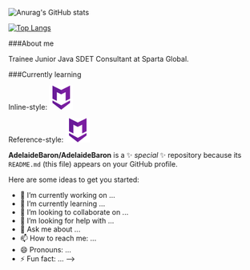 ![Anurag's GitHub stats](https://github-readme-stats.vercel.app/api?username=AdelaideBaron&show_icons=true&theme=cobalt)

[![Top Langs](https://github-readme-stats.vercel.app/api/top-langs/?username=AdelaideBaron&layout=compact)](https://github.com/anuraghazra/github-readme-stats)

###About me 

Trainee Junior Java SDET Consultant at Sparta Global. 


###Currently learning 




Inline-style: 
![alt text](https://github.com/adam-p/markdown-here/raw/master/src/common/images/icon48.png "Logo Title Text 1")

Reference-style: 
![alt text][logo]

[logo]: https://github.com/adam-p/markdown-here/raw/master/src/common/images/icon48.png "Logo Title Text 2"


**AdelaideBaron/AdelaideBaron** is a ✨ _special_ ✨ repository because its `README.md` (this file) appears on your GitHub profile.

Here are some ideas to get you started:

- 🔭 I’m currently working on ...
- 🌱 I’m currently learning ...
- 👯 I’m looking to collaborate on ...
- 🤔 I’m looking for help with ...
- 💬 Ask me about ...
- 📫 How to reach me: ...
- 😄 Pronouns: ...
- ⚡ Fun fact: ...
-->
